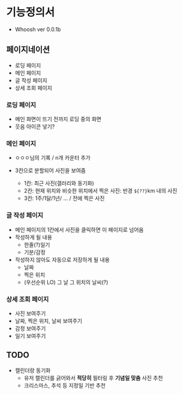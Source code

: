 # 기능정의서

- Whoosh ver 0.0.1b



## 페이지네이션

- 로딩 페이지
- 메인 페이지
- 글 작성 페이지
- 상세 조회 페이지



### 로딩 페이지

- 메인 화면이 뜨기 전까지 로딩 중의 화면
- 웃음 아이콘 넣기?

### 메인 페이지

- ㅇㅇㅇ님의 기록 / n개 카운터 추가

- 3칸으로 분할되어 사진을 보여줌
  - 1칸: 최근 사진(갤러리와 동기화)
  - 2칸: 현재 위치와 비슷한 위치에서 찍은 사진: 반경 `${??}`km 내의 사진
  - 3칸: 1주/1달/1년/ ... / 전에 찍은 사진

### 글 작성 페이지

- 메인 페이지의 1칸에서 사진을 클릭하면 이 페이지로 넘어옴
- 작성하게 될 내용
  - 한줄(?)일기
  - 기분/감정
- 작성하지 않아도 자동으로 저장하게 될 내용
  - 날짜
  - 찍은 위치
  - (우선순위 LO) 그 날 그 위치의 날씨(?)

### 상세 조회 페이지

- 사진 보여주기
- 날짜, 찍은 위치, 날씨 보여주기
- 감정 보여주기
- 일기 보여주기



## TODO

- 캘린더랑 동기화
  - 유저 캘린더를 긁어와서 **적당히** 필터링 후 **기념일 맞춤** 사진 추천
  - 크리스마스, 추석 등 지정일 기반 추천